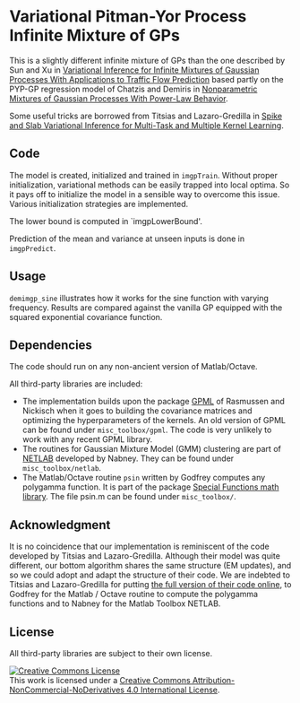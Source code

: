 # Variational Pitman-Yor Process Infinite Mixture of GPs

This is a slightly different infinite mixture of GPs than the one described by Sun and Xu in
[Variational Inference for Infinite Mixtures of Gaussian Processes With Applications to Traffic Flow Prediction](https://www.researchgate.net/publication/224204579_Variational_Inference_for_Infinite_Mixtures_of_Gaussian_Processes_With_Applications_to_Traffic_Flow_Prediction) based partly on the PYP-GP regression model of
Chatzis and Demiris in [Nonparametric Mixtures of Gaussian Processes With Power-Law Behavior](https://www.researchgate.net/publication/260501688_Nonparametric_Mixtures_of_Gaussian_Processes_With_Power-Law_Behavior).

Some useful tricks are borrowed from Titsias and Lazaro-Gredilla in [Spike and Slab Variational Inference for Multi-Task and Multiple Kernel Learning](https://papers.nips.cc/paper/4305-spike-and-slab-variational-inference-for-multi-task-and-multiple-kernel-learning).

## Code
The model is created, initialized and trained in `imgpTrain`.
Without proper initialization, variational methods can be easily trapped into local optima. So it pays off to initialize the model in a sensible way to overcome this issue. Various initialization strategies are implemented.

The lower bound is computed in `imgpLowerBound'.

Prediction of the mean and variance at unseen inputs is done in `imgpPredict`.

## Usage
`demimgp_sine` illustrates how it works for the sine function with varying frequency. Results are compared against the vanilla GP equipped with the squared exponential covariance function.

## Dependencies
The code should run on any non-ancient version of Matlab/Octave.

All third-party libraries are included:
* The implementation builds upon the package [GPML](http://www.gaussianprocess.org/gpml/code/matlab/doc/) of Rasmussen and Nickisch
when it goes to building the covariance matrices and optimizing the hyperparameters of the kernels. An old version of GPML can be found under `misc_toolbox/gpml`. The code is very unlikely to work with any recent GPML library.
* The routines for Gaussian Mixture Model (GMM) clustering are part of [NETLAB](http://www.aston.ac.uk/eas/research/groups/ncrg/resources/netlab/) developed by Nabney. They can be found under `misc_toolbox/netlab`.
* The Matlab/Octave routine `psin` written by Godfrey computes any polygamma function. It is part of the package [Special Functions math library](http://fr.mathworks.com/matlabcentral/fileexchange/978-special-functions-math-library?requestedDomain=www.mathworks.com). The file psin.m can be found under `misc_toolbox/`.

## Acknowledgment
It is no coincidence that our implementation is reminiscent of the code developed by Titsias and Lazaro-Gredilla.
Although their model was quite different,
our bottom algorithm shares the same structure (EM updates),
and so we could adopt and adapt the structure of their code.
We are indebted to Titsias and Lazaro-Gredilla for putting [the full version of their code online](https://github.com/melihkandemir/eventdetector/tree/master/varsparse_mtmkl), to Godfrey for the Matlab / Octave routine to compute the polygamma functions and to Nabney for the Matlab Toolbox NETLAB.

## License
All third-party libraries are subject to their own license.

<a rel="license" href="http://creativecommons.org/licenses/by-nc-nd/4.0/"><img alt="Creative Commons License" style="border-width:0" src="https://i.creativecommons.org/l/by-nc-nd/4.0/88x31.png" /></a><br />This work is licensed under a <a rel="license" href="http://creativecommons.org/licenses/by-nc-nd/4.0/">Creative Commons Attribution-NonCommercial-NoDerivatives 4.0 International License</a>.
